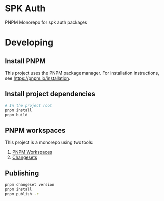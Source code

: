 # SPK Auth

PNPM Monorepo for spk auth packages

# Developing

## Install PNPM

This project uses the PNPM package manager.  For installation instructions, see https://pnpm.io/installation.

## Install project dependencies

```sh
# In the project root
pnpm install
pnpm build
```

## PNPM workspaces

This project is a monorepo using two tools:

1. [PNPM Workspaces](https://pnpm.io/workspaces)
2. [Changesets](https://pnpm.io/using-changesets)

## Publishing


```sh
pnpm changeset version
pnpm install
pnpm publish -r    
```